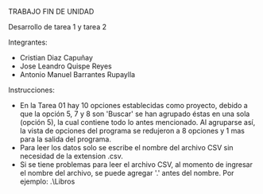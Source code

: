 TRABAJO FIN DE UNIDAD

Desarrollo de tarea 1 y tarea 2

Integrantes:

- Cristian Diaz Capuñay
- Jose Leandro Quispe Reyes
- Antonio Manuel Barrantes Rupaylla

Instrucciones:

- En la Tarea 01 hay 10 opciones establecidas como proyecto, debido a que la opción 5, 7 y 8 son 'Buscar' se han agrupado éstas en una sola (opción 5), la cual contiene todo lo antes mencionado. Al agruparse así, la vista de opciones del programa se redujeron a 8 opciones y 1 mas para la salida del programa.
- Para leer los datos solo se escribe el nombre del archivo CSV sin necesidad de la extension .csv.
- Si se tiene problemas para leer el archivo CSV, al momento de ingresar el nombre del archivo, se puede agregar '.\' antes del nombre. Por ejemplo: .\Libros
